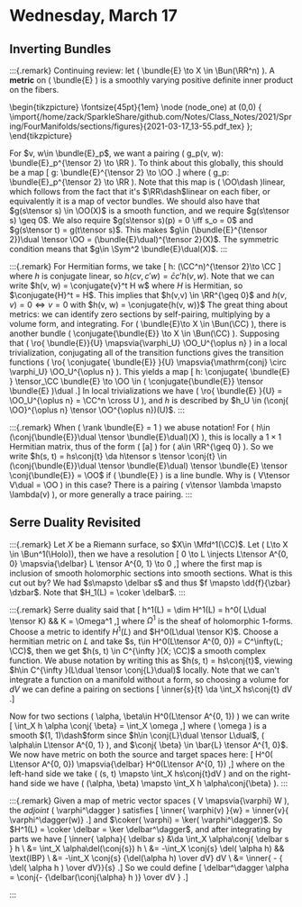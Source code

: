 # Wednesday, March 17

## Inverting Bundles

:::{.remark}
Continuing review: let \( \bundle{E} \to X \in \Bun(\RR^n) \).
A **metric** on \( \bundle{E} \) is a smoothly varying positive definite inner product on the fibers.

\begin{tikzpicture}
\fontsize{45pt}{1em} 
\node (node_one) at (0,0) { \import{/home/zack/SparkleShare/github.com/Notes/Class_Notes/2021/Spring/FourManifolds/sections/figures}{2021-03-17_13-55.pdf_tex} };
\end{tikzpicture}

For $v, w\in \bundle{E}_p$, we want a pairing \( g_p(v, w): \bundle{E}_p^{\tensor 2} \to \RR \).
To think about this globally, this should be a map
\[
g: \bundle{E}^{\tensor 2} \to \OO
.\]
where \( g_p: \bundle{E}_p^{\tensor 2} \to \RR \).
Note that this map is \( \OO\dash \)linear, which follows from the fact that it's $\RR\dash$linear on each fiber, or equivalently it is a map of vector bundles.
We should also have that $g(s\tensor s) \in \OO(X)$ is a smooth function, and we require $g(s\tensor s) \geq 0$.
We also require $g(s\tensor s)(p) = 0 \iff s_o = 0$ and $g(s\tensor t) = g(t\tensor s)$.
This makes $g\in (\bundle{E}^{\tensor 2})\dual \tensor \OO = (\bundle{E}\dual)^{\tensor 2}(X)$.
The symmetric condition means that $g\in \Sym^2 \bundle{E}\dual(X)$.
:::

:::{.remark}
For Hermitian forms, we take
\[
h: (\CC^n)^{\tensor 2}\to \CC
\]
where $h$ is conjugate linear, so $h(cv, c'w) = \bar{c}c' h(v, w)$.
Note that we can write $h(v, w) = \conjugate{v}^t H w$ where $H$ is Hermitian, so $\conjugate{H}^t = H$.
This implies that $h(v,v) \in \RR^{\geq 0}$ and $h(v,v) = 0 \iff v=0$ with $h(v, w) = \conjugate{h(v, w)}$
The great thing about metrics: we can identify zero sections by self-pairing, multiplying by a volume form, and integrating.
For \( \bundle{E}\to X \in \Bun(\CC) \), there is another bundle \( \conjugate{\bundle{E}} \to X \in \Bun(\CC) \).
Supposing that 
\( \ro{ \bundle{E}}{U} \mapsvia{\varphi_U} \OO_U^{\oplus n} \) 
in a local trivialization, conjugating all of the transition functions gives the transition functions
\( \ro{ \conjugate{ \bundle{E}} }{U} \mapsvia{\mathrm{conj} \circ \varphi_U} \OO_U^{\oplus n} \).
This yields a map
\[
h: \conjugate{ \bundle{E} } \tensor_\CC \bundle{E} \to \OO \in ( \conjugate{\bundle{E}} \tensor \bundle{E} )\dual
.\]
In local trivializations we have \( \ro{ \bundle{E} }{U} = \OO_U^{\oplus n} = \CC^n \cross U \), and $h$ is described by $h_U \in (\conj{ \OO}^{\oplus n} \tensor \OO^{\oplus n})(U)$.
:::

:::{.remark}
When \( \rank \bundle{E} = 1 \) we abuse notation! 
For \( h\in (\conj{\bundle{E}}\dual \tensor \bundle{E}\dual)(X) \), this is locally a $1\times 1$ Hermitian matrix, thus of the form \( [a] \) for \( a\in \RR^{\geq 0} \).
So we write $h(s, t) = hs\conj{t} \da h\tensor s \tensor \conj{t} \in (\conj{\bundle{E}}\dual \tensor \bundle{E}\dual) \tensor \bundle{E} \tensor \conj{\bundle{E}} = \OO$ if \( \bundle{E} \) is a line bundle.
Why is \( V\tensor V\dual = \OO \) in this case? 
There is a pairing \( v\tensor \lambda \mapsto \lambda(v) \), or more generally a trace pairing.
:::

## Serre Duality Revisited


:::{.remark}
Let $X$ be a Riemann surface, so $X\in \Mfd^1(\CC)$.
Let \( L\to X \in \Bun^1(\Holo)\), then we have a resolution
\[
0 \to L \injects L\tensor A^{0, 0} \mapsvia{\delbar} L \tensor A^{0, 1} \to 0
,\]
where the first map is inclusion of smooth holomorphic sections into smooth sections.
What is this cut out by?
We had $s\mapsto \delbar s$ and thus $f \mapsto \dd{f}{\zbar} \dzbar$.
Note that $H_1(L) = \coker \delbar$.
:::


:::{.remark}
Serre duality said that 
\[
h^1(L) = \dim H^1(L) = h^0( L\dual \tensor K) && K = \Omega^1
,\]
where $\Omega^1$ is the sheaf of holomorphic 1-forms.
Choose a metric to identify $H^1(L)$ and $H^0(L\dual \tensor K)$.
Choose a hermitian metric on $L$ and take $s, t\in H^0(L\tensor A^{0, 0}) = C^\infty(L; \CC)$, then we get $h(s, t) \in C^{\infty }(X; \CC)$ a smooth complex function.
We abuse notation by writing this as $h(s, t) = hs\conj{t}$, viewing $h\in C^{\infty }(L\dual \tensor \conj{L}\dual)$ locally.
Note that we can't integrate a function on a manifold without a form, so choosing a volume for $dV$ we can define a pairing on sections
\[
\inner{s}{t} \da \int_X hs\conj{t} dV
.\]

Now for two sections \( \alpha, \beta\in H^0(L\tensor A^{0, 1}) \) we can write
\[
\int_X h \alpha \conj{ \beta} = \int_X \omega
,\]
where \( \omega \) is a smooth $(1, 1)\dash$form since $h\in \conj{L}\dual \tensor L\dual$, \( \alpha\in L\tensor A^{0, 1} \), and $\conj{ \beta} \in \bar{L} \tensor A^{1, 0}$.
We now have metric on both the source and target spaces here:
\[
H^0( L\tensor A^{0, 0}) \mapsvia{\delbar} H^0(L\tensor A^{0, 1})
,\]
where on the left-hand side we take \( (s, t) \mapsto \int_X hs\conj{t}dV \) and on the right-hand side we have \( (\alpha, \beta) \mapsto \int_X h \alpha\conj{\beta} \).
:::


:::{.remark}
Given a map of metric vector spaces \( V \mapsvia{\varphi} W \), the *adjoint* \( \varphi^\dagger \) satisfies
\[
\inner{ \varphi(v) }{w} = \inner{v}{ \varphi^\dagger(w)}
.\]
and $\coker( \varphi) = \ker( \varphi^\dagger)$.
So $H^1(L) = \coker \delbar = \ker \delbar^\dagger$, and after integrating by parts we have
\[
\inner{ \alpha}{ \delbar s} 
&\da \int_X \alpha\conj{ \delbar s } h \\
&= \int_X \alpha\del(\conj{s}) h \\
&= -\int_X \conj{s} \del( \alpha h) && \text{IBP} \\
&= -\int_X \conj{s} {\del(\alpha h) \over dV} dV \\
&= \inner{ - { \del( \alpha h ) \over dV}}{s}
.\]
So we could define
\[
\delbar^\dagger \alpha = \conj{- {\delbar(\conj{\alpha} h )} \over dV }
.\]



:::






